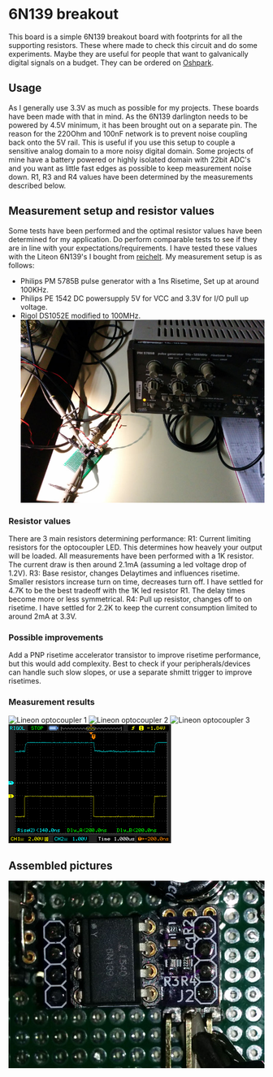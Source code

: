 # 6N139 breakout
This board is a simple 6N139 breakout board with footprints for all the supporting resistors. These where made to check this circuit and do some experiments. Maybe they are useful for people that want to galvanically digital signals on a budget. They can be ordered on [Oshpark](https://oshpark.com/shared_projects/U0MG0PbD).
## Usage
As I generally use 3.3V as much as possible for my projects. These boards have been made with that in mind. As the 6N139 darlington needs to be powered by 4.5V minimum, it has been brought out on a separate pin. The reason for the 220Ohm and 100nF network is to prevent noise coupling back onto the 5V rail. This is useful if you use this setup to couple a sensitive analog domain to a more noisy digital domain. Some projects of mine have a battery powered or highly isolated domain with 22bit ADC's and you want as little fast edges as possible to keep measurement noise down. 
R1, R3 and R4 values have been determined by the measurements described below.
## Measurement setup and resistor values
Some tests have been performed and the optimal resistor values have been determined for my application. Do perform comparable tests to see if they are in line with your expectations/requirements. I have tested these values with the Liteon 6N139's I bought from [reichelt](http://www.reichelt.nl/Optocouplers/6N-139/3/index.html?ACTION=3&GROUPID=3046&ARTICLE=2860&SEARCH=6n139&OFFSET=16&). 
My measurement setup is as follows:
* Philips PM 5785B pulse generator with a 1ns Risetime, Set up at around 100KHz.
* Philips PE 1542 DC powersupply 5V for VCC and 3.3V for I/O pull up voltage.
* Rigol DS1052E modified to 100MHz.
![Measurement setup](images/measurement_setup.jpg)
### Resistor values
There are 3 main resistors determining performance:
R1: Current limiting resistors for the optocoupler LED. This determines how heavely your output will be loaded. All measurements have been performed with a 1K resistor. The current draw is then around 2.1mA (assuming a led voltage drop of 1.2V).
R3: Base resistor, changes Delaytimes and influences risetime. Smaller resistors increase turn on time, decreases turn off. I have settled for 4.7K to be the best tradeoff with the 1K led resistor R1. The delay times become more or less symmetrical.
R4: Pull up resistor, changes off to on risetime. I have settled for 2.2K to keep the current consumption limited to around 2mA at 3.3V.
### Possible improvements
Add a PNP risetime accelerator transistor to improve risetime performance, but this would add complexity. Best to check if your peripherals/devices can handle such slow slopes, or use a separate shmitt trigger to improve risetimes.
### Measurement results
![Lineon optocoupler 1](images/Lineon_0.png)
![Lineon optocoupler 2](images/Lineon_0.png)
![Lineon optocoupler 3](images/Lineon_0.png)
![China "fairchild"](images/china_fairchild.png)
## Assembled pictures
![Assembled board](images/board_zoomed.jpg)




